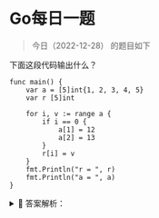 # Go每日一题

> 今日（2022-12-28） 的题目如下

下面这段代码输出什么？

```golang
func main() {
	var a = [5]int{1, 2, 3, 4, 5}
	var r [5]int

	for i, v := range a {
		if i == 0 {
			a[1] = 12
			a[2] = 13
		}
		r[i] = v
	}
	fmt.Println("r = ", r)
	fmt.Println("a = ", a)
}
```

<details>
<summary style="cursor: pointer">🔑 答案解析：</summary>
<div>

参考答案及解析：

```golang
r =  [1 2 3 4 5]
a =  [1 12 13 4 5]
```

range 表达式是副本参与循环，就是说例子中参与循环的是 a 的副本，而不是真正的 a。就这个例子来说，假设 b 是 a 的副本，则 range 循环代码是这样的：

```golang
for i, v := range b {
	if i == 0 {
		a[1] = 12
		a[2] = 13
	}
	r[i] = v
}
```

因此无论 a 被如何修改，其副本 b 依旧保持原值，并且参与循环的是 b，因此 v 从 b 中取出的仍旧是 a 的原值，而非修改后的值。

如果想要 r 和 a 一样输出，修复办法


```golang
func main() {
	var a = [5]int{1, 2, 3, 4, 5}
	var r [5]int

	for i, v := range &a {
		if i == 0 {
			a[1] = 12
			a[2] = 13
		}
		r[i] = v
	}
	fmt.Println("r = ", r)
	fmt.Println("a = ", a)
}
```

输出：

```golang
r =  [1 12 13 4 5]
a =  [1 12 13 4 5]
```

修复代码中，使用 `*[5]int` 作为 range 表达式，其副本依旧是一个指向原数组 a 的指针，因此后续所有循环中均是 &a 指向的原数组亲自参与的，因此 v 能从 &a 指向的原数组中取出 a 修改后的值。

reference: https://tonybai.com/2015/09/17/7-things-you-may-not-pay-attation-to-in-go/

</div>
</details>